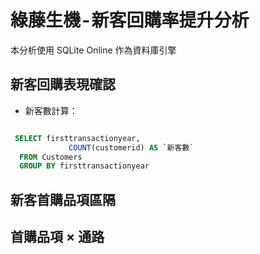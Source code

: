 # 綠藤生機 - 新客回購率提升分析
本分析使用 SQLite Online 作為資料庫引擎

## 新客回購表現確認
- 新客數計算：
~~~~sql

 SELECT firsttransactionyear,
 		     COUNT(customerid) AS `新客數`
  FROM Customers
  GROUP BY firsttransactionyear
~~~~
## 新客首購品項區隔
## 首購品項 × 通路
